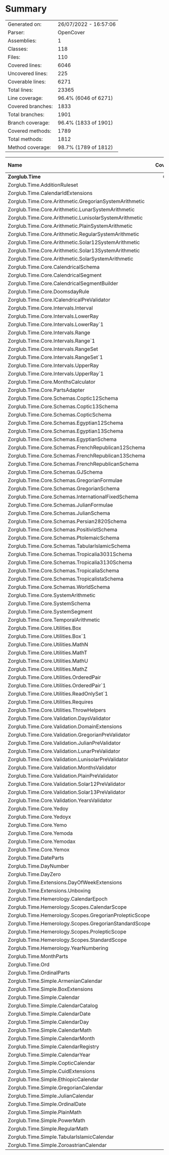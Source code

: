 ﻿# Summary
|||
|:---|:---|
| Generated on: | 26/07/2022 - 16:57:06 |
| Parser: | OpenCover |
| Assemblies: | 1 |
| Classes: | 118 |
| Files: | 110 |
| Covered lines: | 6046 |
| Uncovered lines: | 225 |
| Coverable lines: | 6271 |
| Total lines: | 23365 |
| Line coverage: | 96.4% (6046 of 6271) |
| Covered branches: | 1833 |
| Total branches: | 1901 |
| Branch coverage: | 96.4% (1833 of 1901) |
| Covered methods: | 1789 |
| Total methods: | 1812 |
| Method coverage: | 98.7% (1789 of 1812) |

|**Name**|**Covered**|**Uncovered**|**Coverable**|**Total**|**Line coverage**|**Covered**|**Total**|**Branch coverage**|**Covered**|**Total**|**Method coverage**|
|:---|---:|---:|---:|---:|---:|---:|---:|---:|---:|---:|---:|
|**Zorglub.Time**|**6046**|**225**|**6271**|**25700**|**96.4%**|**1833**|**1901**|**96.4%**|**1789**|**1812**|**98.7%**|
|Zorglub.Time.AdditionRuleset|14|0|14|121|100%|12|12|100%|4|4|100%|
|Zorglub.Time.CalendarIdExtensions|12|0|12|82|100%|10|10|100%|2|2|100%|
|Zorglub.Time.Core.Arithmetic.GregorianSystemArithmetic|166|0|166|336|100%|62|64|96.8%|16|16|100%|
|Zorglub.Time.Core.Arithmetic.LunarSystemArithmetic|133|32|165|303|80.6%|58|64|90.6%|11|15|73.3%|
|Zorglub.Time.Core.Arithmetic.LunisolarSystemArithmetic|132|46|178|322|74.1%|58|72|80.5%|11|15|73.3%|
|Zorglub.Time.Core.Arithmetic.PlainSystemArithmetic|87|46|133|260|65.4%|38|52|73%|11|15|73.3%|
|Zorglub.Time.Core.Arithmetic.RegularSystemArithmetic|137|32|169|318|81%|61|68|89.7%|12|16|75%|
|Zorglub.Time.Core.Arithmetic.Solar12SystemArithmetic|63|9|72|141|87.5%|22|24|91.6%|5|6|83.3%|
|Zorglub.Time.Core.Arithmetic.Solar13SystemArithmetic|63|9|72|141|87.5%|22|24|91.6%|5|6|83.3%|
|Zorglub.Time.Core.Arithmetic.SolarSystemArithmetic|73|23|96|199|76%|36|40|90%|7|10|70%|
|Zorglub.Time.Core.CalendricalSchema|105|0|105|570|100%|36|36|100%|34|34|100%|
|Zorglub.Time.Core.CalendricalSegment|53|0|53|202|100%|6|6|100%|21|21|100%|
|Zorglub.Time.Core.CalendricalSegmentBuilder|121|0|121|314|100%|20|20|100%|27|27|100%|
|Zorglub.Time.Core.DoomsdayRule|22|0|22|54|100%|4|4|100%|2|2|100%|
|Zorglub.Time.Core.ICalendricalPreValidator|14|0|14|88|100%|9|9|100%|1|1|100%|
|Zorglub.Time.Core.Intervals.Interval|103|0|103|560|100%|66|66|100%|47|47|100%|
|Zorglub.Time.Core.Intervals.LowerRay|11|0|11|59|100%|4|4|100%|3|3|100%|
|Zorglub.Time.Core.Intervals.LowerRay`1|19|0|19|129|100%|2|2|100%|19|19|100%|
|Zorglub.Time.Core.Intervals.Range|35|0|35|182|100%|2|2|100%|14|14|100%|
|Zorglub.Time.Core.Intervals.Range`1|34|0|34|230|100%|18|18|100%|26|26|100%|
|Zorglub.Time.Core.Intervals.RangeSet|12|0|12|176|100%|0|0||4|4|100%|
|Zorglub.Time.Core.Intervals.RangeSet`1|19|0|19|176|100%|10|10|100%|10|10|100%|
|Zorglub.Time.Core.Intervals.UpperRay|11|0|11|56|100%|4|4|100%|3|3|100%|
|Zorglub.Time.Core.Intervals.UpperRay`1|19|0|19|120|100%|2|2|100%|19|19|100%|
|Zorglub.Time.Core.MonthsCalculator|53|0|53|139|100%|6|6|100%|20|20|100%|
|Zorglub.Time.Core.PartsAdapter|50|0|50|183|100%|2|2|100%|12|12|100%|
|Zorglub.Time.Core.Schemas.Coptic12Schema|19|0|19|104|100%|2|2|100%|14|14|100%|
|Zorglub.Time.Core.Schemas.Coptic13Schema|20|0|20|112|100%|2|2|100%|15|15|100%|
|Zorglub.Time.Core.Schemas.CopticSchema|8|0|8|68|100%|0|0||5|5|100%|
|Zorglub.Time.Core.Schemas.Egyptian12Schema|18|0|18|107|100%|2|2|100%|13|13|100%|
|Zorglub.Time.Core.Schemas.Egyptian13Schema|19|0|19|112|100%|2|2|100%|14|14|100%|
|Zorglub.Time.Core.Schemas.EgyptianSchema|16|0|16|96|100%|0|0||12|12|100%|
|Zorglub.Time.Core.Schemas.FrenchRepublican12Schema|19|0|19|108|100%|2|2|100%|14|14|100%|
|Zorglub.Time.Core.Schemas.FrenchRepublican13Schema|20|0|20|116|100%|2|2|100%|15|15|100%|
|Zorglub.Time.Core.Schemas.FrenchRepublicanSchema|29|0|29|105|100%|10|10|100%|6|6|100%|
|Zorglub.Time.Core.Schemas.GJSchema|47|0|47|179|100%|22|22|100%|17|17|100%|
|Zorglub.Time.Core.Schemas.GregorianFormulae|119|0|119|298|100%|42|42|100%|21|21|100%|
|Zorglub.Time.Core.Schemas.GregorianSchema|47|0|47|160|100%|10|10|100%|8|8|100%|
|Zorglub.Time.Core.Schemas.InternationalFixedSchema|47|0|47|208|100%|24|24|100%|22|22|100%|
|Zorglub.Time.Core.Schemas.JulianFormulae|47|0|47|141|100%|16|16|100%|11|11|100%|
|Zorglub.Time.Core.Schemas.JulianSchema|35|0|35|100|100%|4|4|100%|7|7|100%|
|Zorglub.Time.Core.Schemas.Persian2820Schema|49|0|49|236|100%|20|20|100%|20|20|100%|
|Zorglub.Time.Core.Schemas.PositivistSchema|36|0|36|187|100%|10|10|100%|21|21|100%|
|Zorglub.Time.Core.Schemas.PtolemaicSchema|48|0|48|161|100%|22|22|100%|18|18|100%|
|Zorglub.Time.Core.Schemas.TabularIslamicSchema|34|0|34|174|100%|14|14|100%|21|21|100%|
|Zorglub.Time.Core.Schemas.Tropicalia3031Schema|35|0|35|103|100%|10|10|100%|10|10|100%|
|Zorglub.Time.Core.Schemas.Tropicalia3130Schema|32|0|32|100|100%|10|10|100%|10|10|100%|
|Zorglub.Time.Core.Schemas.TropicaliaSchema|50|0|50|135|100%|22|22|100%|9|9|100%|
|Zorglub.Time.Core.Schemas.TropicalistaSchema|20|0|20|131|100%|4|4|100%|14|14|100%|
|Zorglub.Time.Core.Schemas.WorldSchema|53|0|53|222|100%|34|34|100%|22|22|100%|
|Zorglub.Time.Core.SystemArithmetic|57|0|57|372|100%|17|17|100%|15|15|100%|
|Zorglub.Time.Core.SystemSchema|74|0|74|353|100%|6|6|100%|22|22|100%|
|Zorglub.Time.Core.SystemSegment|91|0|91|208|100%|4|4|100%|19|19|100%|
|Zorglub.Time.Core.TemporalArithmetic|25|0|25|238|100%|0|0||6|6|100%|
|Zorglub.Time.Core.Utilities.Box|10|0|10|158|100%|4|4|100%|3|3|100%|
|Zorglub.Time.Core.Utilities.Box`1|18|0|18|158|100%|2|2|100%|6|6|100%|
|Zorglub.Time.Core.Utilities.MathN|27|0|27|123|100%|4|4|100%|4|4|100%|
|Zorglub.Time.Core.Utilities.MathT|2|0|2|24|100%|4|4|100%|2|2|100%|
|Zorglub.Time.Core.Utilities.MathU|17|0|17|87|100%|4|4|100%|3|3|100%|
|Zorglub.Time.Core.Utilities.MathZ|101|0|101|450|100%|48|48|100%|13|13|100%|
|Zorglub.Time.Core.Utilities.OrderedPair|6|0|6|195|100%|0|0||2|2|100%|
|Zorglub.Time.Core.Utilities.OrderedPair`1|34|0|34|195|100%|10|10|100%|13|13|100%|
|Zorglub.Time.Core.Utilities.ReadOnlySet`1|18|0|18|107|100%|2|2|100%|12|12|100%|
|Zorglub.Time.Core.Utilities.Requires|13|0|13|68|100%|8|8|100%|3|3|100%|
|Zorglub.Time.Core.Utilities.ThrowHelpers|82|0|82|430|100%|12|12|100%|65|65|100%|
|Zorglub.Time.Core.Validation.DaysValidator|25|0|25|96|100%|14|14|100%|9|9|100%|
|Zorglub.Time.Core.Validation.DomainExtensions|14|0|14|59|100%|14|14|100%|4|4|100%|
|Zorglub.Time.Core.Validation.GregorianPreValidator|41|0|41|100|100%|36|36|100%|7|7|100%|
|Zorglub.Time.Core.Validation.JulianPreValidator|41|0|41|100|100%|36|36|100%|7|7|100%|
|Zorglub.Time.Core.Validation.LunarPreValidator|26|0|26|68|100%|22|22|100%|4|4|100%|
|Zorglub.Time.Core.Validation.LunisolarPreValidator|27|0|27|69|100%|22|22|100%|4|4|100%|
|Zorglub.Time.Core.Validation.MonthsValidator|25|0|25|96|100%|14|14|100%|9|9|100%|
|Zorglub.Time.Core.Validation.PlainPreValidator|24|0|24|66|100%|20|20|100%|4|4|100%|
|Zorglub.Time.Core.Validation.Solar12PreValidator|27|0|27|69|100%|22|22|100%|4|4|100%|
|Zorglub.Time.Core.Validation.Solar13PreValidator|27|0|27|69|100%|22|22|100%|4|4|100%|
|Zorglub.Time.Core.Validation.YearsValidator|24|0|24|100|100%|16|16|100%|10|10|100%|
|Zorglub.Time.Core.Yedoy|60|0|60|327|100%|14|14|100%|26|26|100%|
|Zorglub.Time.Core.Yedoyx|69|0|69|291|100%|22|22|100%|22|22|100%|
|Zorglub.Time.Core.Yemo|82|0|82|371|100%|20|20|100%|29|29|100%|
|Zorglub.Time.Core.Yemoda|94|0|94|539|100%|20|20|100%|35|35|100%|
|Zorglub.Time.Core.Yemodax|83|0|83|365|100%|26|26|100%|24|24|100%|
|Zorglub.Time.Core.Yemox|79|0|79|308|100%|24|24|100%|22|22|100%|
|Zorglub.Time.DateParts|23|0|23|95|100%|8|8|100%|10|10|100%|
|Zorglub.Time.DayNumber|182|0|182|775|100%|48|48|100%|56|56|100%|
|Zorglub.Time.DayZero|3|0|3|36|100%|0|0||3|3|100%|
|Zorglub.Time.Extensions.DayOfWeekExtensions|4|0|4|24|100%|2|2|100%|1|1|100%|
|Zorglub.Time.Extensions.Unboxing|14|0|14|58|100%|4|4|100%|2|2|100%|
|Zorglub.Time.Hemerology.CalendarEpoch|12|0|12|123|100%|0|0||12|12|100%|
|Zorglub.Time.Hemerology.Scopes.CalendarScope|21|0|21|108|100%|2|2|100%|11|11|100%|
|Zorglub.Time.Hemerology.Scopes.GregorianProlepticScope|30|0|30|106|100%|32|32|100%|7|7|100%|
|Zorglub.Time.Hemerology.Scopes.GregorianStandardScope|30|0|30|106|100%|32|32|100%|7|7|100%|
|Zorglub.Time.Hemerology.Scopes.ProlepticScope|28|0|28|101|100%|24|24|100%|11|11|100%|
|Zorglub.Time.Hemerology.Scopes.StandardScope|28|0|28|101|100%|24|24|100%|11|11|100%|
|Zorglub.Time.Hemerology.YearNumbering|24|0|24|193|100%|0|0||18|18|100%|
|Zorglub.Time.MonthParts|13|0|13|71|100%|6|6|100%|8|8|100%|
|Zorglub.Time.Ord|61|0|61|332|100%|30|30|100%|36|36|100%|
|Zorglub.Time.OrdinalParts|13|0|13|71|100%|6|6|100%|8|8|100%|
|Zorglub.Time.Simple.ArmenianCalendar|13|0|13|301|100%|0|0||4|4|100%|
|Zorglub.Time.Simple.BoxExtensions|21|0|21|92|100%|6|6|100%|3|3|100%|
|Zorglub.Time.Simple.Calendar|228|0|228|753|100%|34|34|100%|59|59|100%|
|Zorglub.Time.Simple.CalendarCatalog|79|0|79|401|100%|4|4|100%|21|21|100%|
|Zorglub.Time.Simple.CalendarDate|233|0|233|722|100%|32|32|100%|72|72|100%|
|Zorglub.Time.Simple.CalendarDay|193|0|193|657|100%|28|28|100%|66|66|100%|
|Zorglub.Time.Simple.CalendarMath|147|0|147|443|100%|32|32|100%|22|22|100%|
|Zorglub.Time.Simple.CalendarMonth|166|0|166|680|100%|20|20|100%|58|58|100%|
|Zorglub.Time.Simple.CalendarRegistry|146|0|146|531|100%|56|56|100%|26|26|100%|
|Zorglub.Time.Simple.CalendarYear|144|0|144|752|100%|20|20|100%|52|52|100%|
|Zorglub.Time.Simple.CopticCalendar|13|0|13|301|100%|0|0||4|4|100%|
|Zorglub.Time.Simple.CuidExtensions|1|0|1|108|100%|0|0||1|1|100%|
|Zorglub.Time.Simple.EthiopicCalendar|13|0|13|301|100%|0|0||4|4|100%|
|Zorglub.Time.Simple.GregorianCalendar|19|0|19|301|100%|0|0||4|4|100%|
|Zorglub.Time.Simple.JulianCalendar|19|0|19|301|100%|0|0||4|4|100%|
|Zorglub.Time.Simple.OrdinalDate|227|0|227|660|100%|30|30|100%|69|69|100%|
|Zorglub.Time.Simple.PlainMath|33|0|33|86|100%|0|0||5|5|100%|
|Zorglub.Time.Simple.PowerMath|33|28|61|129|54%|6|23|26%|6|8|75%|
|Zorglub.Time.Simple.RegularMath|41|0|41|96|100%|2|2|100%|5|5|100%|
|Zorglub.Time.Simple.TabularIslamicCalendar|7|0|7|301|100%|0|0||2|2|100%|
|Zorglub.Time.Simple.ZoroastrianCalendar|13|0|13|301|100%|0|0||4|4|100%|
